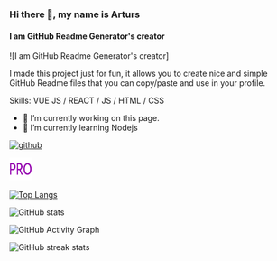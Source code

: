 ### Hi there 👋, my name is Arturs
#### I am GitHub Readme Generator's creator
![I am GitHub Readme Generator's creator]

I made this project just for fun, it allows you to create nice and simple GitHub Readme files that you can copy/paste and use in your profile.

Skills: VUE JS / REACT / JS / HTML / CSS

- 🔭 I’m currently working on this page. 
- 🌱 I’m currently learning Nodejs  


[<img src='https://cdn.jsdelivr.net/npm/simple-icons@3.0.1/icons/github.svg' alt='github' height='40'>](https://github.com/@DaliHami)  

<a href='https://github.com/pricing'><img src='https://raw.githubusercontent.com/acervenky/animated-github-badges/master/assets/pro.gif' width='40' height='40'></a> 

[![Top Langs](https://github-readme-stats.vercel.app/api/top-langs/?username=@DaliHami)](https://github.com/anuraghazra/github-readme-stats)

![GitHub stats](https://github-readme-stats.vercel.app/api?username=@DaliHami&show_icons=true)  

![GitHub Activity Graph](https://activity-graph.herokuapp.com/graph?username=@DaliHami)  

![GitHub streak stats](https://github-readme-streak-stats.herokuapp.com/?user=@DaliHami)  

